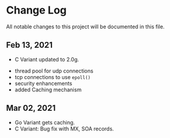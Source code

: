 # Change Log 
All notable changes to this project will be documented in this file.


## Feb 13, 2021 
* C Variant updated to 2.0g.  
 - thread pool for udp connections
 - tcp connections to use `epoll()`
 - security enhancements
 - added Caching mechanism 
 
## Mar 02, 2021
- Go Variant gets caching. 
- C Variant: Bug fix with MX, SOA records. 
